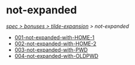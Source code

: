 # not-expanded

*[spec > bonuses > tilde-expansion](..) > not-expanded*

* [001-not-expanded-with-HOME-1](./001-not-expanded-with-HOME-1)
* [002-not-expanded-with-HOME-2](./002-not-expanded-with-HOME-2)
* [003-not-expanded-with-PWD](./003-not-expanded-with-PWD)
* [004-not-expanded-with-OLDPWD](./004-not-expanded-with-OLDPWD)
